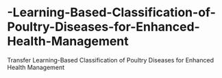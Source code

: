 # -Learning-Based-Classification-of-Poultry-Diseases-for-Enhanced-Health-Management
Transfer Learning-Based Classification of Poultry Diseases for Enhanced Health Management
